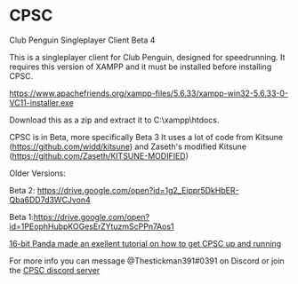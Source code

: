 # CPSC
Club Penguin Singleplayer Client Beta 4

This is a singleplayer client for Club Penguin, designed for speedrunning.
It requires this version of XAMPP and it must be installed before installing CPSC.


https://www.apachefriends.org/xampp-files/5.6.33/xampp-win32-5.6.33-0-VC11-installer.exe


Download this as a zip and extract it to C:\xampp\htdocs.


CPSC is in Beta, more specifically Beta 3
It uses a lot of code from Kitsune (https://github.com/widd/kitsune) and Zaseth's modified Kitsune (https://github.com/Zaseth/KITSUNE-MODIFIED)


Older Versions:


Beta 2: https://drive.google.com/open?id=1g2_Eippr5DkHbER-Qba6DD7d3WCJvon4


Beta 1:https://drive.google.com/open?id=1PEophHubpKOGesErZYtuzmScPPn7Aos1


[16-bit Panda made an exellent tutorial on how to get CPSC up and running](http://16bitpanda.com/random/cpsctutorial.html)


For more info you can message @Thestickman391#0391 on Discord or join the [CPSC discord server](https://discord.gg/tGDZeyK)


